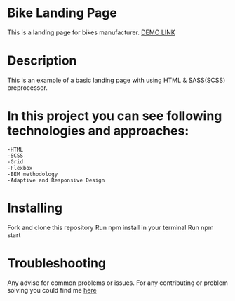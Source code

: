# Bike Landing Page
This is a landing page for bikes manufacturer. [DEMO LINK](https://mflkvsk.github.io/Bike-Landing/)
# Description
This is an example of a basic landing page with using HTML & SASS(SCSS) preprocessor.

# In this project you can see following technologies and approaches:
    -HTML
    -SCSS
    -Grid
    -Flexbox
    -BEM methodology
    -Adaptive and Responsive Design
    
# Installing

Fork and clone this repository
Run npm install in your terminal
Run npm start

# Troubleshooting

Any advise for common problems or issues. For any contributing or problem solving you could find me [here](https://t.me/mflkvsk)
